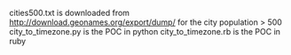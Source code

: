cities500.txt is downloaded from http://download.geonames.org/export/dump/ for the city population > 500
city_to_timezone.py is the POC in python
city_to_timezone.rb is the POC in ruby

